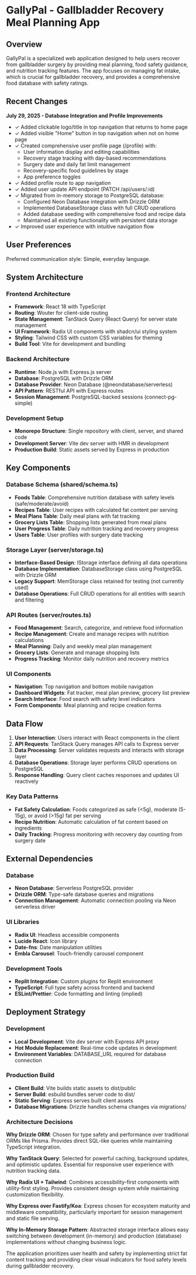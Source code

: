 # GallyPal - Gallbladder Recovery Meal Planning App

## Overview

GallyPal is a specialized web application designed to help users recover from gallbladder surgery by providing meal planning, food safety guidance, and nutrition tracking features. The app focuses on managing fat intake, which is crucial for gallbladder recovery, and provides a comprehensive food database with safety ratings.

## Recent Changes

**July 29, 2025 - Database Integration and Profile Improvements**
- ✓ Added clickable logo/title in top navigation that returns to home page
- ✓ Added visible "Home" button in top navigation when not on home page  
- ✓ Created comprehensive user profile page (/profile) with:
  - User information display and editing capabilities
  - Recovery stage tracking with day-based recommendations
  - Surgery date and daily fat limit management
  - Recovery-specific food guidelines by stage
  - App preference toggles
- ✓ Added profile route to app navigation
- ✓ Added user update API endpoint (PATCH /api/users/:id)
- ✓ Migrated from in-memory storage to PostgreSQL database:
  - Configured Neon Database integration with Drizzle ORM
  - Implemented DatabaseStorage class with full CRUD operations
  - Added database seeding with comprehensive food and recipe data
  - Maintained all existing functionality with persistent data storage
- ✓ Improved user experience with intuitive navigation flow

## User Preferences

Preferred communication style: Simple, everyday language.

## System Architecture

### Frontend Architecture
- **Framework**: React 18 with TypeScript
- **Routing**: Wouter for client-side routing
- **State Management**: TanStack Query (React Query) for server state management
- **UI Framework**: Radix UI components with shadcn/ui styling system
- **Styling**: Tailwind CSS with custom CSS variables for theming
- **Build Tool**: Vite for development and bundling

### Backend Architecture
- **Runtime**: Node.js with Express.js server
- **Database**: PostgreSQL with Drizzle ORM
- **Database Provider**: Neon Database (@neondatabase/serverless)
- **API Pattern**: RESTful API with Express routes
- **Session Management**: PostgreSQL-backed sessions (connect-pg-simple)

### Development Setup
- **Monorepo Structure**: Single repository with client, server, and shared code
- **Development Server**: Vite dev server with HMR in development
- **Production Build**: Static assets served by Express in production

## Key Components

### Database Schema (shared/schema.ts)
- **Foods Table**: Comprehensive nutrition database with safety levels (safe/moderate/avoid)
- **Recipes Table**: User recipes with calculated fat content per serving
- **Meal Plans Table**: Daily meal plans with fat tracking
- **Grocery Lists Table**: Shopping lists generated from meal plans
- **User Progress Table**: Daily nutrition tracking and recovery progress
- **Users Table**: User profiles with surgery date tracking

### Storage Layer (server/storage.ts)
- **Interface-Based Design**: IStorage interface defining all data operations
- **Database Implementation**: DatabaseStorage class using PostgreSQL with Drizzle ORM
- **Legacy Support**: MemStorage class retained for testing (not currently used)
- **Database Operations**: Full CRUD operations for all entities with search and filtering

### API Routes (server/routes.ts)
- **Food Management**: Search, categorize, and retrieve food information
- **Recipe Management**: Create and manage recipes with nutrition calculations
- **Meal Planning**: Daily and weekly meal plan management
- **Grocery Lists**: Generate and manage shopping lists
- **Progress Tracking**: Monitor daily nutrition and recovery metrics

### UI Components
- **Navigation**: Top navigation and bottom mobile navigation
- **Dashboard Widgets**: Fat tracker, meal plan preview, grocery list preview
- **Search Interface**: Food search with safety level indicators
- **Form Components**: Meal planning and recipe creation forms

## Data Flow

1. **User Interaction**: Users interact with React components in the client
2. **API Requests**: TanStack Query manages API calls to Express server
3. **Data Processing**: Server validates requests and interacts with storage layer
4. **Database Operations**: Storage layer performs CRUD operations on PostgreSQL
5. **Response Handling**: Query client caches responses and updates UI reactively

### Key Data Patterns
- **Fat Safety Calculation**: Foods categorized as safe (<5g), moderate (5-15g), or avoid (>15g) fat per serving
- **Recipe Nutrition**: Automatic calculation of fat content based on ingredients
- **Daily Tracking**: Progress monitoring with recovery day counting from surgery date

## External Dependencies

### Database
- **Neon Database**: Serverless PostgreSQL provider
- **Drizzle ORM**: Type-safe database queries and migrations
- **Connection Management**: Automatic connection pooling via Neon serverless driver

### UI Libraries
- **Radix UI**: Headless accessible components
- **Lucide React**: Icon library
- **Date-fns**: Date manipulation utilities
- **Embla Carousel**: Touch-friendly carousel component

### Development Tools
- **Replit Integration**: Custom plugins for Replit environment
- **TypeScript**: Full type safety across frontend and backend
- **ESLint/Prettier**: Code formatting and linting (implied)

## Deployment Strategy

### Development
- **Local Development**: Vite dev server with Express API proxy
- **Hot Module Replacement**: Real-time code updates in development
- **Environment Variables**: DATABASE_URL required for database connection

### Production Build
- **Client Build**: Vite builds static assets to dist/public
- **Server Build**: esbuild bundles server code to dist/
- **Static Serving**: Express serves built client assets
- **Database Migrations**: Drizzle handles schema changes via migrations/

### Architecture Decisions

**Why Drizzle ORM**: Chosen for type safety and performance over traditional ORMs like Prisma. Provides direct SQL-like queries while maintaining TypeScript integration.

**Why TanStack Query**: Selected for powerful caching, background updates, and optimistic updates. Essential for responsive user experience with nutrition tracking data.

**Why Radix UI + Tailwind**: Combines accessibility-first components with utility-first styling. Provides consistent design system while maintaining customization flexibility.

**Why Express over Fastify/Koa**: Express chosen for ecosystem maturity and middleware compatibility, particularly important for session management and static file serving.

**Why In-Memory Storage Pattern**: Abstracted storage interface allows easy switching between development (in-memory) and production (database) implementations without changing business logic.

The application prioritizes user health and safety by implementing strict fat content tracking and providing clear visual indicators for food safety levels during gallbladder recovery.